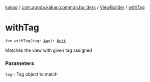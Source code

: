 [kakao](../../index.md) / [com.agoda.kakao.common.builders](../index.md) / [ViewBuilder](index.md) / [withTag](./with-tag.md)

# withTag

`fun withTag(tag: `[`Any`](https://kotlinlang.org/api/latest/jvm/stdlib/kotlin/-any/index.html)`): `[`Unit`](https://kotlinlang.org/api/latest/jvm/stdlib/kotlin/-unit/index.html)

Matches the view with given tag assigned

### Parameters

`tag` - Tag object to match